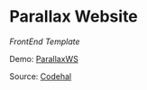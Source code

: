 # Parallax Website

_FrontEnd Template_

Demo: [ParallaxWS](https://urielg17.github.io/parallaxWebsite/)

Source: [Codehal](https://www.youtube.com/watch?v=kmM6mqvnxcs&list=WL&index=13&ab_channel=Codehal)
